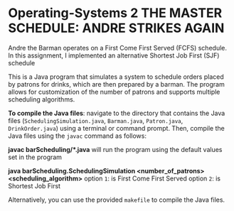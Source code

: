 # Operating-Systems 2 THE MASTER SCHEDULE: ANDRE STRIKES AGAIN 

Andre the Barman operates on a First Come First Served (FCFS) schedule. In this assignment, I implemented an alternative Shortest Job First (SJF) schedule

This is a Java program that simulates a system to schedule orders placed by patrons for drinks, which are then prepared by a barman. The program allows for customization of the number of patrons and supports multiple scheduling algorithms.

**To compile the Java files**: navigate to the directory that contains the Java files (`SchedulingSimulation.java`, `Barman.java`, `Patron.java`, `DrinkOrder.java`) using a terminal or command prompt. Then, compile the Java files using the `javac` command as follows:

**javac barScheduling/*.java**
will run the program using the default values set in the program

**java barScheduling.SchedulingSimulation <number_of_patrons> <scheduling_algorithm>**
option `1`: is First Come First Served
option `2`: is Shortest Job First

Alternatively, you can use the provided `makefile` to compile the Java files.
